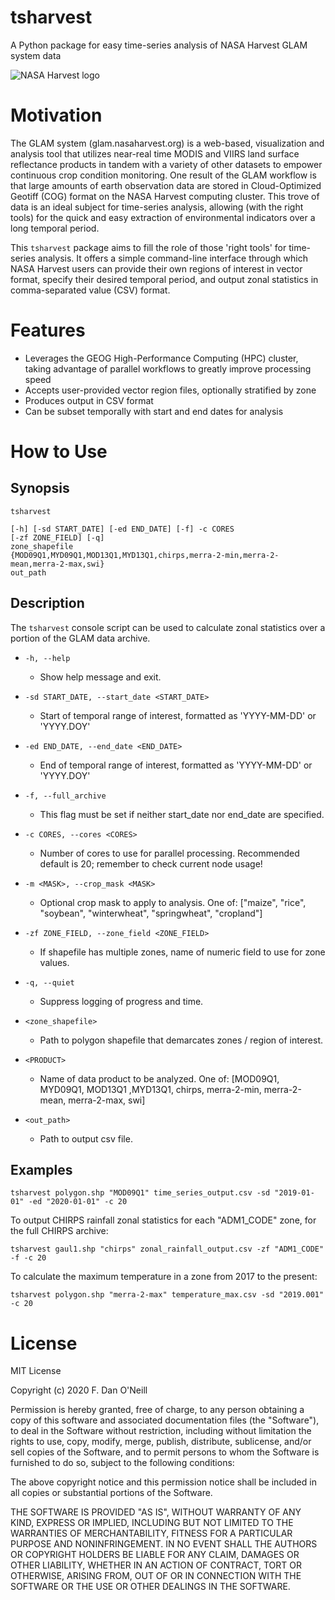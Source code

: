 # tsharvest

A Python package for easy time-series analysis of NASA Harvest GLAM system data

![NASA Harvest logo](https://nasaharvest.org/sites/default/files/harvestlogo18_1.png)

# Motivation

The GLAM system (glam.nasaharvest.org) is a web-based, visualization and analysis tool that utilizes near-real time MODIS and VIIRS land surface reflectance products in tandem with a variety of other datasets to empower continuous crop condition monitoring. One result of the GLAM workflow is that large amounts of earth observation data are stored in Cloud-Optimized Geotiff (COG) format on the NASA Harvest computing cluster. This trove of data is an ideal subject for time-series analysis, allowing (with the right tools) for the quick and easy extraction of environmental indicators over a long temporal period.

This `tsharvest` package aims to fill the role of those 'right tools' for time-series analysis. It offers a simple command-line interface through which NASA Harvest users can provide their own regions of interest in vector format, specify their desired temporal period, and output zonal statistics in comma-separated value (CSV) format. 

# Features

* Leverages the GEOG High-Performance Computing (HPC) cluster, taking advantage of parallel workflows to greatly improve processing speed
* Accepts user-provided vector region files, optionally stratified by zone
* Produces output in CSV format
* Can be subset temporally with start and end dates for analysis

# How to Use

## Synopsis

```
tsharvest

[-h] [-sd START_DATE] [-ed END_DATE] [-f] -c CORES
[-zf ZONE_FIELD] [-q]
zone_shapefile
{MOD09Q1,MYD09Q1,MOD13Q1,MYD13Q1,chirps,merra-2-min,merra-2-mean,merra-2-max,swi}
out_path
```

## Description

The `tsharvest` console script can be used to calculate zonal statistics over a portion of the GLAM data archive.

* `-h, --help`

	* Show help message and exit.

* `-sd START_DATE, --start_date <START_DATE>`

	* Start of temporal range of interest, formatted as 'YYYY-MM-DD' or 'YYYY.DOY'

* `-ed END_DATE, --end_date <END_DATE>`

	* End of temporal range of interest, formatted as 'YYYY-MM-DD' or 'YYYY.DOY'

* `-f, --full_archive`

	* This flag must be set if neither start_date nor end_date are specified.

* `-c CORES, --cores <CORES>`

	* Number of cores to use for parallel processing. Recommended default is 20; remember to check current node usage!

* `-m <MASK>, --crop_mask <MASK>`

	* Optional crop mask to apply to analysis. One of: ["maize", "rice", "soybean", "winterwheat", "springwheat", "cropland"]

* `-zf ZONE_FIELD, --zone_field <ZONE_FIELD>`

	* If shapefile has multiple zones, name of numeric field to use for zone values.

* `-q, --quiet`

	* Suppress logging of progress and time.

* `<zone_shapefile>`

	* Path to polygon shapefile that demarcates zones / region of interest.
 
* `<PRODUCT>`

	* Name of data product to be analyzed. One of: [MOD09Q1, MYD09Q1, MOD13Q1 ,MYD13Q1, chirps, merra-2-min, merra-2-mean, merra-2-max, swi]

* `<out_path>`

	* Path to output csv file.

## Examples

`tsharvest polygon.shp "MOD09Q1" time_series_output.csv -sd "2019-01-01" -ed "2020-01-01" -c 20`

To output CHIRPS rainfall zonal statistics for each "ADM1_CODE" zone, for the full CHIRPS archive:

`tsharvest gaul1.shp "chirps" zonal_rainfall_output.csv -zf "ADM1_CODE" -f -c 20`

To calculate the maximum temperature in a zone from 2017 to the present:

`tsharvest polygon.shp "merra-2-max" temperature_max.csv -sd "2019.001" -c 20`

# License

MIT License

Copyright (c) 2020 F. Dan O'Neill

Permission is hereby granted, free of charge, to any person obtaining a copy
of this software and associated documentation files (the "Software"), to deal
in the Software without restriction, including without limitation the rights
to use, copy, modify, merge, publish, distribute, sublicense, and/or sell
copies of the Software, and to permit persons to whom the Software is
furnished to do so, subject to the following conditions:

The above copyright notice and this permission notice shall be included in all
copies or substantial portions of the Software.

THE SOFTWARE IS PROVIDED "AS IS", WITHOUT WARRANTY OF ANY KIND, EXPRESS OR
IMPLIED, INCLUDING BUT NOT LIMITED TO THE WARRANTIES OF MERCHANTABILITY,
FITNESS FOR A PARTICULAR PURPOSE AND NONINFRINGEMENT. IN NO EVENT SHALL THE
AUTHORS OR COPYRIGHT HOLDERS BE LIABLE FOR ANY CLAIM, DAMAGES OR OTHER
LIABILITY, WHETHER IN AN ACTION OF CONTRACT, TORT OR OTHERWISE, ARISING FROM,
OUT OF OR IN CONNECTION WITH THE SOFTWARE OR THE USE OR OTHER DEALINGS IN THE
SOFTWARE.